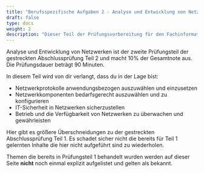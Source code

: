 ```yaml
---
title: "Berufsspezifische Aufgaben 2 - Analyse und Entwicklung von Netzwerken"
draft: false
type: docs
weight: 2
description: "Dieser Teil der Prüfungsvorbereitung für den Fachinformatiker für Systemintegration beschreibt die Entwicklung von Netzwerken."
---
```


Analyse und Entwicklung von Netzwerken ist der zweite Prüfungsteil der gestreckten Abschlussprüfung Teil 2 und macht 10% der Gesamtnote aus. Die Prüfungsdauer beträgt 90 Minuten.

In diesem Teil wird von dir verlangt, dass du in der Lage bist:
- Netzwerkprotokolle anwendungsbezogen auszuwählen und einzusetzen
- Netzwerkkomponenten bedarfsgerecht auszuwählen und zu konfigurieren
- IT-Sicherheit in Netzwerken sicherzustellen
- Betrieb und die Verfügbarkeit von Netzwerken zu überwachen und gewährleisten

Hier gibt es größere Überschneidungen zu der gestreckten Abschlussprüfung Teil 1. Es schadet sicher nicht die bereits für Teil 1 gelernten Inhalte die hier nicht aufgeführt sind zu wiederholen.  
  
Themen die bereits in Prüfungsteil 1 behandelt wurden werden auf dieser Seite **nicht** noch einmal explizit aufgelistet und gelten als bekannt.
